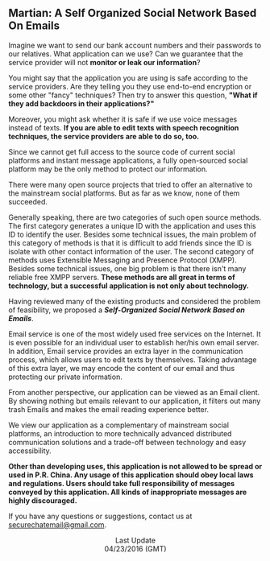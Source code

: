 ## Martian: A Self Organized Social Network Based On Emails

Imagine we want to send our bank account numbers and their passwords to our relatives. What application can we use? Can we guarantee that the service provider will not **monitor or leak our information**?

You might say that the application you are using is safe according to the service providers. Are they telling you they use end-to-end encryption or some other "fancy" techniques? Then try to answer this question, **"What if they add backdoors in their applications?"**

Moreover, you might ask whether it is safe if we use voice messages instead of texts. **If you are able to edit texts with speech recognition techniques, the service providers are able to do so, too.**

Since we cannot get full access to the source code of current social platforms and instant message applications, a fully open-sourced social platform may be the only method to protect our information.

There were many open source projects that tried to offer an alternative to the mainstream social platforms. But as far as we know, none of them succeeded.

Generally speaking, there are two categories of such open source methods. The first category generates a unique ID with the application and uses this ID to identify the user. Besides some technical issues, the main problem of this category of methods is that it is difficult to add friends since the ID is isolate with other contact information of the user. The second category of methods uses Extensible Messaging and Presence Protocol (XMPP). Besides some technical issues, one big problem is that there isn't many reliable free XMPP servers. **These methods are all great in terms of technology, but a successful application is not only about technology.**

Having reviewed many of the existing products and considered the problem of feasibility, we proposed a **_Self-Organized Social Network Based on Emails_**.

Email service is one of the most widely used free services on the Internet. It is even possible for an individual user to establish her/his own email server. In addition, Email service provides an extra layer in the communication process, which allows users to edit texts by themselves. Taking advantage of this extra layer, we may encode the content of our email and thus protecting our private information.

From another perspective, our application can be viewed as an Email client. By showing nothing but emails relevant to our application, it filters out many trash Emails and makes the email reading experience better.

We view our application as a complementary of mainstream social platforms, an introduction to more technically advanced distributed communication solutions and a trade-off between technology and easy accessibility.

**Other than developing uses, this application is not allowed to be spread or used in P.R. China. Any usage of this application should obey local laws and regulations. Users should take full responsibility of messages conveyed by this application. All kinds of inappropriate messages are highly discouraged.**

If you have any questions or suggestions, contact us at securechatemail@gmail.com.

<p align='center'>Last Update<br>04/23/2016 (GMT)</p>
